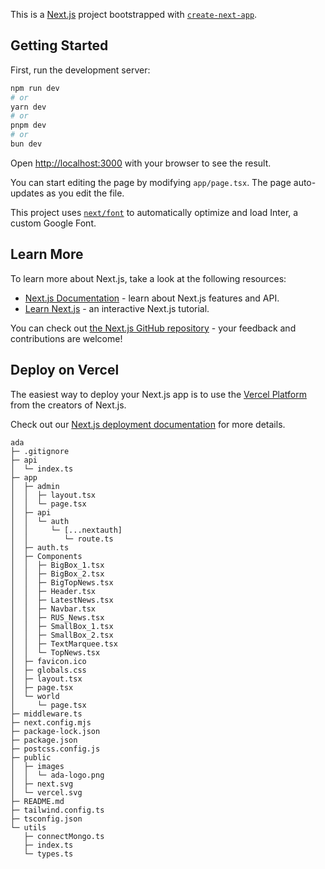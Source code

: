 This is a [Next.js](https://nextjs.org/) project bootstrapped with [`create-next-app`](https://github.com/vercel/next.js/tree/canary/packages/create-next-app).

## Getting Started

First, run the development server:

```bash
npm run dev
# or
yarn dev
# or
pnpm dev
# or
bun dev
```

Open [http://localhost:3000](http://localhost:3000) with your browser to see the result.

You can start editing the page by modifying `app/page.tsx`. The page auto-updates as you edit the file.

This project uses [`next/font`](https://nextjs.org/docs/basic-features/font-optimization) to automatically optimize and load Inter, a custom Google Font.

## Learn More

To learn more about Next.js, take a look at the following resources:

- [Next.js Documentation](https://nextjs.org/docs) - learn about Next.js features and API.
- [Learn Next.js](https://nextjs.org/learn) - an interactive Next.js tutorial.

You can check out [the Next.js GitHub repository](https://github.com/vercel/next.js/) - your feedback and contributions are welcome!

## Deploy on Vercel

The easiest way to deploy your Next.js app is to use the [Vercel Platform](https://vercel.com/new?utm_medium=default-template&filter=next.js&utm_source=create-next-app&utm_campaign=create-next-app-readme) from the creators of Next.js.

Check out our [Next.js deployment documentation](https://nextjs.org/docs/deployment) for more details.

```
ada
├─ .gitignore
├─ api
│  └─ index.ts
├─ app
│  ├─ admin
│  │  ├─ layout.tsx
│  │  └─ page.tsx
│  ├─ api
│  │  └─ auth
│  │     └─ [...nextauth]
│  │        └─ route.ts
│  ├─ auth.ts
│  ├─ Components
│  │  ├─ BigBox_1.tsx
│  │  ├─ BigBox_2.tsx
│  │  ├─ BigTopNews.tsx
│  │  ├─ Header.tsx
│  │  ├─ LatestNews.tsx
│  │  ├─ Navbar.tsx
│  │  ├─ RUS_News.tsx
│  │  ├─ SmallBox_1.tsx
│  │  ├─ SmallBox_2.tsx
│  │  ├─ TextMarquee.tsx
│  │  └─ TopNews.tsx
│  ├─ favicon.ico
│  ├─ globals.css
│  ├─ layout.tsx
│  ├─ page.tsx
│  └─ world
│     └─ page.tsx
├─ middleware.ts
├─ next.config.mjs
├─ package-lock.json
├─ package.json
├─ postcss.config.js
├─ public
│  ├─ images
│  │  └─ ada-logo.png
│  ├─ next.svg
│  └─ vercel.svg
├─ README.md
├─ tailwind.config.ts
├─ tsconfig.json
└─ utils
   ├─ connectMongo.ts
   ├─ index.ts
   └─ types.ts

```